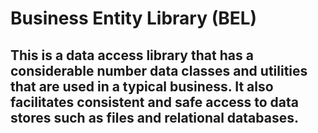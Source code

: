 # Business Entity Library (BEL)

## This is a data access library that has a considerable number data classes and utilities that are used in a typical business.  It also facilitates consistent and safe access to data stores such as files and relational databases.

